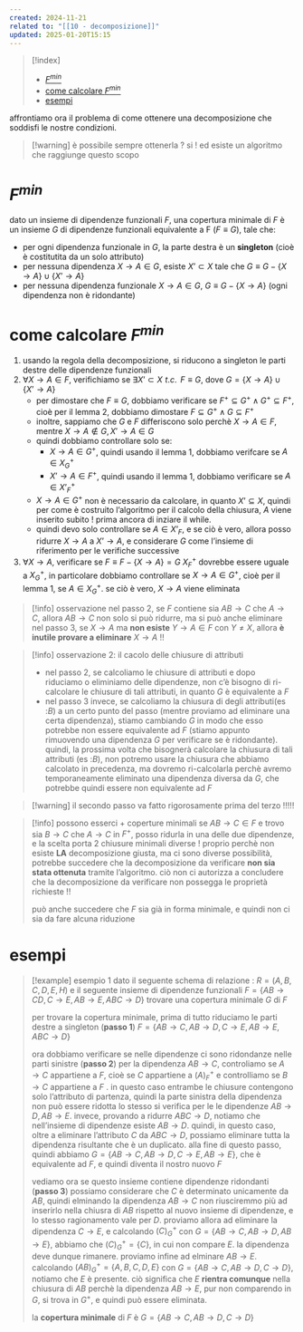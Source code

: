 ```yaml
---
created: 2024-11-21
related to: "[[10 - decomposizione]]"
updated: 2025-01-20T15:15
---
```

>[!index]
>
>- [$F^{min}$](#$F%5E%7Bmin%7D$)
>- [come calcolare $F^{min}$](#come%20calcolare%20$F%5E%7Bmin%7D$)
>- [esempi](#esempi)

affrontiamo ora il problema di come ottenere una decomposizione che soddisfi le nostre condizioni.
>[!warning] è possibile sempre ottenerla ? si !
> ed esiste un algoritmo che raggiunge questo scopo
# $F^{min}$
dato un insieme di dipendenze funzionali $F$, una copertura minimale di $F$ è un insieme $G$ di dipendenze funzionali equivalente a F ($F \equiv G$), tale che:
-  per ogni dipendenza funzionale in $G$, la parte destra è un **singleton** (cioè è costitutita da un solo attributo)
- per nessuna dipendenza $X \to A \in G$, esiste $X’ \subset X$ tale che $G \equiv G - \{X \to A\} \cup \{X’ \to A\}$
- per nessuna dipendenza funzionale $X \to A \in G$, $G \equiv G - \{X \to A\}$ (ogni dipendenza non è ridondante)
# come calcolare $F^{min}$
1. usando la regola della decomposizione, si riducono a singleton le parti destre delle dipendenze funzionali
2. $\forall X \to A \in F$, verifichiamo se $\exists X’ \subset X \,\,t.c. \,\ F \equiv G$, dove $G = \{X \to A\} \cup \{X’ \to A\}$
	- per dimostare che $F \equiv G$, dobbiamo verificare se  $F^+ \subseteq G^+ \land G^+ \subseteq F^+$, cioè per il lemma 2, dobbiamo dimostare $F \subseteq G^+ \land G \subseteq F^+$
	- inoltre, sappiamo che $G$ e $F$ differiscono solo perchè $X \to A \in F$, mentre $X \to A \not\in G, X' \to A \in G$
	- quindi dobbiamo controllare solo se: 
		- $X \to A \in G^+$, quindi usando il lemma 1, dobbiamo verifcare se $A \in X^+_G$
		- $X’ \to A \in F^+$, quindi usando il lemma 1, dobbiamo verificare se $A \in X’^+_F$
	- $X \to A \in G^+$ non è necessario da calcolare, in quanto $X’ \subseteq X$, quindi per come è costruito l’algoritmo per il calcolo della chiusura, $A$ viene inserito subito ! prima ancora di inziare il while.
	- quindi devo solo controllare se $A \in X’_F$, e se ciò è vero, allora posso ridurre $X \to A$ a $X’ \to A$, e considerare $G$ come l’insieme di riferimento per le verifiche successive
3. $\forall  X \to A$, verificare se $F \equiv F - \{X \to A\} = G$
$X^+_F$ dovrebbe essere uguale a $X^+_G$, in particolare dobbiamo controllare se $X \to A \in G^+$, cioè per il lemma 1, se $A \in X^+_G$. se ciò è vero, $X \to A$ viene eliminata
>[!info] osservazione
>nel passo 2, se $F$ contiene sia $AB \to C$ che $A \to C$, allora $AB \to C$ non solo si può ridurre, ma si può anche eliminare
nel passo 3, se $X \to A$ ma **non esiste** $Y \to A \in F$ con $Y \not= X$, allora **è inutile provare a eliminare** $X \to A$ !!

>[!info] osservazione 2: il cacolo delle chiusure di attributi
>- nel passo 2, se calcoliamo le chiusure di attributi e dopo riduciamo o eliminiamo delle dipendenze, non c’è bisogno di ri-calcolare le chiusure di tali attributi, in quanto $G$ è equivalente a $F$
>- nel passo 3 invece, se calcoliamo la chiusura di degli attributi(es :$B$) a un certo punto del passo (mentre proviamo ad eliminare una certa dipendenza), stiamo cambiando $G$ in modo che esso potrebbe non essere equivalente ad $F$ (stiamo appunto rimuovendo una dipendenza $G$ per verificare se è ridondante). quindi, la prossima volta che bisognerà calcolare la chiusura di tali attributi (es :$B$), non potremo usare la chiusura che abbiamo calcolato in precedenza, ma dovremo ri-calcolarla perchè avremo temporaneamente eliminato una dipendenza diversa da $G$, che potrebbe quindi essere non equivalente ad $F$
>


>[!warning] il secondo passo va fatto rigorosamente prima del terzo !!!!!

>[!info] possono esserci + coperture minimali 
>se $AB \to C \in F$ e trovo sia $B \to C$ che $A \to C$ in $F^+$, posso ridurla in una delle due dipendenze, e la scelta porta 2 chiusure minimali diverse !
proprio perchè non esiste **LA** decomposizione giusta, ma ci sono diverse possibilità, potrebbe succedere che la decomposizione da verificare **non sia stata ottenuta** tramite l’algoritmo. ciò non ci autorizza a concludere che la decomposizione da verificare non possegga le proprietà richieste !!
>
> può anche succedere che $F$ sia già in forma minimale, e quindi non ci sia da fare alcuna riduzione
# esempi
>[!example] esempio 1
dato il seguente schema di relazione : $R = (A,B,C,D,E,H)$
e il seguente insieme di dipendenze funzionali $F = \{AB \to CD, C \to E, AB \to E, ABC \to D\}$
trovare una copertura minimale $G$ di $F$
>
> per trovare la copertura minimale, prima di tutto riduciamo le parti destre a singleton (**passo 1**)
> $F = \{AB \to C, AB \to D, C \to E, AB \to E, ABC \to D\}$
>
>ora dobbiamo verificare se nelle dipendenze ci sono ridondanze nelle parti sinistre (**passo 2**)
>per la dipendenza $AB \to C$, controliamo se $A \to C$ appartiene a $F$, cioè se $C$ appartiene a $(A)_F^+$ e controlliamo se $B \to C$ appartiene a $F$ . in questo caso entrambe le chiusure contengono solo l’attributo di partenza, quindi la parte sinistra della dipendenza non può essere ridotta
>lo stesso si verifica per le le dipendenze $AB \to D, AB \to E$. invece, provando a ridurre $ABC \to D$, notiamo che nell’insieme di dipendenze esiste $AB \to D$. quindi, in questo caso, oltre a eliminare l’attributo $C$ da $ABC \to D$, possiamo eliminare tutta la dipendenza risultante che è un duplicato.
>alla fine di questo passo, quindi abbiamo $G = \{AB \to C, AB \to D, C \to E, AB \to E\}$, che è equivalente ad $F$, e quindi diventa il nostro nuovo $F$
>
>vediamo ora se questo insieme contiene dipendenze ridondanti (**passo 3**)
>possiamo considerare che $C$ è determinato unicamente da $AB$, quindi elminando la dipendenza $AB \to C$ non riusciremmo più ad inserirlo nella chiusra di $AB$ rispetto al nuovo insieme di dipendenze, e lo stesso ragionamento vale per $D$. 
>proviamo allora ad eliminare la dipendenza $C \to E$, e calcolando $(C)_G^+$ con $G =\{AB \to C, AB \to D, AB \to E\}$, abbiamo che $(C)_G^+ = \{C\}$, in cui non compare $E$. la dipendenza deve dunque rimanere.
>proviamo infine ad elminare $AB \to E$. calcolando $(AB)^+_G =\{A,B,C,D,E\}$ con $G = \{AB \to C, AB \to D, C \to D\}$, notiamo che $E$ è presente. ciò significa che $E$ **rientra comunque** nella chiusura di $AB$ perchè la dipendenza $AB \to E$, pur non comparendo in $G$, si trova in $G^+$, e quindi può essere eliminata.
>
> la **copertura minimale** di $F$ è $G = \{AB \to C, AB \to D, C \to D\}$